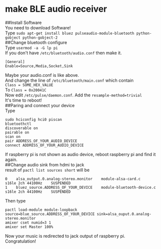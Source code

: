 # make BLE audio receiver  
##Install Software  
You need to download Software!  
Type `sudo apt-get install bluez pulseaudio-module-bluetooth python-gobject python-gobject-2`  
##Change bluetooth configure  
Type `usermod -a -G lp pi`  
If you don't have `/etc/bluetooth/audio.conf` then make it.  
```
[General]  
Enable=Source,Media,Socket,Sink  
```
Maybe your audio.conf is like above.    
And change the line of `/etc/bluetooth/main.conf` which contain  
`Class = SOME_HEX_VALUE`  
To
`Class = 0x20041C`  
Now edit `/etc/pulse/daemon.conf`. Add the `resample-method=trivial`  
It's time to reboot!  
##Paring and connect your device  
Type  
```
sudo hciconfig hci0 piscan  
bluetoothctl  
discoverable on  
pairable on  
scan on  
pair ADDRESS_OF_YOUR_AUDIO_DEVICE  
connect ADDRESS_OF_YOUR_AUDIO_DEVICE  
```  
If raspberry pi is not shown as audio device, reboot raspberry pi and find it again.  
##Change audio sink from hdmi to jack  
result of `pactl list sources short` will be  
```
0    alsa_output.0.analog-stereo.monitor    module-alsa-card.c    s16le 2ch 44100Hz    SUSPENDED  
1    bluez_source.ADDRESS_OF_YOUR_DEVICE    module-bluetooth-device.c    s16le 2ch 44100Hz    SUSPENDED  
```
Then type  
```
pactl load-module module-loopback source=blue_source.ADDRESS_OF_YOUR_DEVICE sink=alsa_ouput.0.analog-stereo.monitor  
amixer cset numid=3 1  
amixer set Master 100%
```
Now your music is redirected to jack output of raspberry pi.  
Congratulation!  
